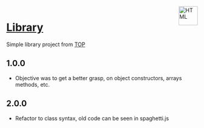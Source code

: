 <img align="right" alt="HTML" height="50" width="50" src="https://www.theodinproject.com/mstile-310x310.png">

# [Library](https://victorxph.github.io/odin-library/)

Simple library project from [TOP](https://www.theodinproject.com/)

## 1.0.0

- Objective was to get a better grasp, on object constructors, arrays methods, etc.

## 2.0.0

- Refactor to class syntax, old code can be seen in spaghetti.js